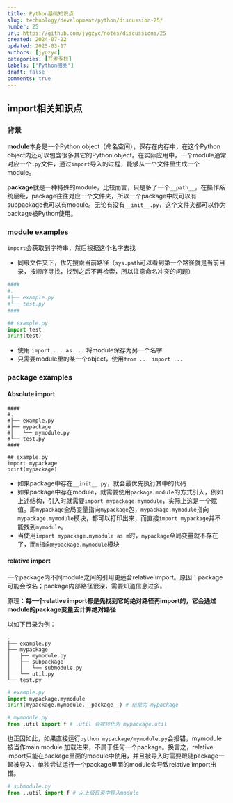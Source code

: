 ```yaml
---
title: Python基础知识点
slug: technology/development/python/discussion-25/
number: 25
url: https://github.com/jygzyc/notes/discussions/25
created: 2024-07-22
updated: 2025-03-17
authors: [jygzyc]
categories: [开发专栏]
labels: ['Python相关']
draft: false
comments: true
---
```


<!-- name: python_base -->

## import相关知识点

### 背景

**module**本身是一个Python object（命名空间），保存在内存中，在这个Python object内还可以包含很多其它的Python object。在实际应用中，一个module通常对应一个`.py`文件，通过`import`导入的过程，能够从一个文件里生成一个module。

**package**就是一种特殊的module，比较而言，只是多了一个`__path__`，在操作系统层级，package往往对应一个文件夹，所以一个package中既可以有subpackage也可以有module。无论有没有`__init__.py`，这个文件夹都可以作为package被Python使用。

### module examples

`import`会获取到字符串，然后根据这个名字去找

- 同级文件夹下，优先搜索当前路径（`sys.path`可以看到第一个路径就是当前目录，按顺序寻找，找到之后不再检索，所以注意命名冲突的问题）

```py
####
#.
#├── example.py
#└── test.py
####

## example.py
import test
print(test)
```

- 使用 `import ... as ...` 将module保存为另一个名字
- 只需要module里的某一个object，使用`from ... import ...`

### package examples

#### Absolute import

```
####
#.
#├── example.py
#├── mypackage
#│   └── mymodule.py
#└── test.py
####

## example.py
import mypackage
print(mypackage)
```

- 如果package中存在`__init__.py`，就会最优先执行其中的代码
- 如果package中存在module，就需要使用`package.module`的方式引入，例如上述结构，引入时就需要`import mypackage.mymodule`，实际上这是一个赋值。即`mypackage`全局变量指向`mypackage`包，`mypackage.mymodule`指向`mypackage.mymodule`模块，都可以打印出来，而直接`import mypackage`并不能找到`mymodule`。
- 当使用`import mypackage.mymodule as m`时，`mypackage`全局变量就不存在了，而`m`指向`mypackage.mymodule`模块

#### relative import

一个package内不同module之间的引用更适合relative import。原因：package可能会改名；package内部路径很深，需要知道信息过多。

原理：**每一个relative import都是先找到它的绝对路径再import的，它会通过module的package变量去计算绝对路径**

以如下目录为例：

```
.
├── example.py
├── mypackage
│   ├── mymodule.py
│   ├── subpackage
│   │   └── submodule.py
│   └── util.py
└── test.py
```

```py
# example.py
import mypackage.mymodule
print(mypackage.mymodule.__package__) # 结果为 mypackage
```

```py
# mymodule.py
from .util import f # .util 会被转化为 mypackage.util 
```

也正因如此，如果直接运行`python mypackage/mymodule.py`会报错，mymodule被当作main module 加载进来，不属于任何一个package。换言之，relative import只能在package里面的module中使用，并且被导入时需要跟随package一起被导入，单独尝试运行一个package里面的module会导致relative import出错。

```py
# submodule.py
from ..util import f # 从上级目录中导入module
```

